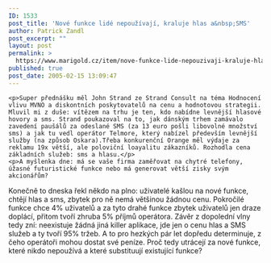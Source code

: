 ```yaml
---
ID: 1533
post_title: 'Nové funkce lidé nepoužívají, kraluje hlas a&nbsp;SMS'
author: Patrick Zandl
post_excerpt: ""
layout: post
permalink: >
  https://www.marigold.cz/item/nove-funkce-lide-nepouzivaji-kraluje-hlas-a-sms
published: true
post_date: 2005-02-15 13:09:47
---
```

	<p>Super přednášku měl John Strand ze Strand Consult na téma Hodnocení vlivu MVNO a diskontních poskytovatelů na cenu a hodnotovou strategii. Mluvil mi z duše: vítězem na trhu je ten, kdo nabídne levnější hlasové hovory a sms. Strand poukazoval na to, jak dánským trhem zamávalo zavedení paušálů za odeslané SMS (za 13 euro pošli libovolné množství sms) a jak tu vedl operátor Telmore, který nabízel především levnější služby (na způsob Oskara).Třeba konkurenční Orange měl výdaje za reklamu 19x větší, ale poloviční loayalitu zákazníků. Rozhodla cena základních služeb: sms a hlasu.</p>
	<p>A myšlenka dne: má se vaše firma zaměřovat na chytré telefony, úžasné futuristické funkce nebo má generovat větší zisky svým akcionářům? 
Konečně to dneska řekl někdo na plno: uživatelé kašlou na nové funkce, chtějí hlas  a sms, zbytek pro ně nemá většinou žádnou cenu. Pokročilé funkce chce 4% uživatelů a za tyto drahé funkce zbytek uživatelů jen draze doplácí, přitom tvoří zhruba 5% příjmů operátora. 
Závěr z dopolední vlny tedy zní: neexistuje žádná jiná killer aplikace, jde jen o cenu hlas a SMS služeb a ty tvoří 95% tržeb. A to pro hezkých pár let dopředu determinuje, z čeho operátoři mohou dostat své peníze. Proč tedy utrácejí za nové funkce, které nikdo nepoužívá a které substituují existující funkce?
</p>
